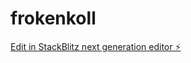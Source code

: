 # frokenkoll

[Edit in StackBlitz next generation editor ⚡️](https://stackblitz.com/~/github.com/alteonn/frokenkoll)